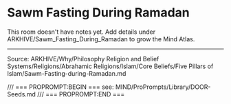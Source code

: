 # Sawm Fasting During Ramadan

This room doesn't have notes yet. Add details under ARKHIVE/Sawm_Fasting_During_Ramadan to grow the Mind Atlas.

---
Source: ARKHIVE/Why/Philosophy Religion and Belief Systems/Religions/Abrahamic Religions/Islam/Core Beliefs/Five Pillars of Islam/Sawm-Fasting-during-Ramadan.md

/// === PROPROMPT:BEGIN ===
see: MIND/ProPrompts/Library/DOOR-Seeds.md
/// === PROPROMPT:END ===
